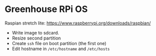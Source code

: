 # Greenhouse RPi OS

Raspian stretch lite: https://www.raspberrypi.org/downloads/raspbian/

 * Write image to sdcard.
 * Resize second partition
 * Create `ssh` file on boot partition (the first one)
 * Edit hostname in `/etc/hostname` and `/etc/hosts`

